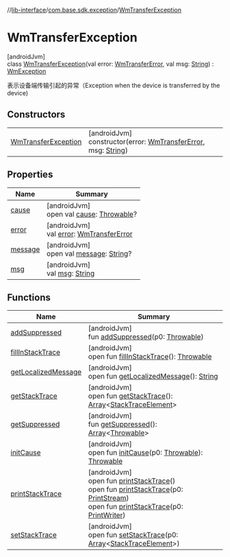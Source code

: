 //[lib-interface](../../../index.md)/[com.base.sdk.exception](../index.md)/[WmTransferException](index.md)

# WmTransferException

[androidJvm]\
class [WmTransferException](index.md)(val error: [WmTransferError](../-wm-transfer-error/index.md), val msg: [String](https://kotlinlang.org/api/latest/jvm/stdlib/kotlin/-string/index.html)) : [WmException](../-wm-exception/index.md)

表示设备端传输引起的异常（Exception when the device is transferred by the device)

## Constructors

| | |
|---|---|
| [WmTransferException](-wm-transfer-exception.md) | [androidJvm]<br>constructor(error: [WmTransferError](../-wm-transfer-error/index.md), msg: [String](https://kotlinlang.org/api/latest/jvm/stdlib/kotlin/-string/index.html)) |

## Properties

| Name | Summary |
|---|---|
| [cause](index.md#-654012527%2FProperties%2F-721212597) | [androidJvm]<br>open val [cause](index.md#-654012527%2FProperties%2F-721212597): [Throwable](https://kotlinlang.org/api/latest/jvm/stdlib/kotlin/-throwable/index.html)? |
| [error](error.md) | [androidJvm]<br>val [error](error.md): [WmTransferError](../-wm-transfer-error/index.md) |
| [message](index.md#1824300659%2FProperties%2F-721212597) | [androidJvm]<br>open val [message](index.md#1824300659%2FProperties%2F-721212597): [String](https://kotlinlang.org/api/latest/jvm/stdlib/kotlin/-string/index.html)? |
| [msg](msg.md) | [androidJvm]<br>val [msg](msg.md): [String](https://kotlinlang.org/api/latest/jvm/stdlib/kotlin/-string/index.html) |

## Functions

| Name | Summary |
|---|---|
| [addSuppressed](index.md#282858770%2FFunctions%2F-721212597) | [androidJvm]<br>fun [addSuppressed](index.md#282858770%2FFunctions%2F-721212597)(p0: [Throwable](https://kotlinlang.org/api/latest/jvm/stdlib/kotlin/-throwable/index.html)) |
| [fillInStackTrace](index.md#-1102069925%2FFunctions%2F-721212597) | [androidJvm]<br>open fun [fillInStackTrace](index.md#-1102069925%2FFunctions%2F-721212597)(): [Throwable](https://kotlinlang.org/api/latest/jvm/stdlib/kotlin/-throwable/index.html) |
| [getLocalizedMessage](index.md#1043865560%2FFunctions%2F-721212597) | [androidJvm]<br>open fun [getLocalizedMessage](index.md#1043865560%2FFunctions%2F-721212597)(): [String](https://kotlinlang.org/api/latest/jvm/stdlib/kotlin/-string/index.html) |
| [getStackTrace](index.md#2050903719%2FFunctions%2F-721212597) | [androidJvm]<br>open fun [getStackTrace](index.md#2050903719%2FFunctions%2F-721212597)(): [Array](https://kotlinlang.org/api/latest/jvm/stdlib/kotlin/-array/index.html)&lt;[StackTraceElement](https://developer.android.com/reference/kotlin/java/lang/StackTraceElement.html)&gt; |
| [getSuppressed](index.md#672492560%2FFunctions%2F-721212597) | [androidJvm]<br>fun [getSuppressed](index.md#672492560%2FFunctions%2F-721212597)(): [Array](https://kotlinlang.org/api/latest/jvm/stdlib/kotlin/-array/index.html)&lt;[Throwable](https://kotlinlang.org/api/latest/jvm/stdlib/kotlin/-throwable/index.html)&gt; |
| [initCause](index.md#-418225042%2FFunctions%2F-721212597) | [androidJvm]<br>open fun [initCause](index.md#-418225042%2FFunctions%2F-721212597)(p0: [Throwable](https://kotlinlang.org/api/latest/jvm/stdlib/kotlin/-throwable/index.html)): [Throwable](https://kotlinlang.org/api/latest/jvm/stdlib/kotlin/-throwable/index.html) |
| [printStackTrace](index.md#-1769529168%2FFunctions%2F-721212597) | [androidJvm]<br>open fun [printStackTrace](index.md#-1769529168%2FFunctions%2F-721212597)()<br>open fun [printStackTrace](index.md#1841853697%2FFunctions%2F-721212597)(p0: [PrintStream](https://developer.android.com/reference/kotlin/java/io/PrintStream.html))<br>open fun [printStackTrace](index.md#1175535278%2FFunctions%2F-721212597)(p0: [PrintWriter](https://developer.android.com/reference/kotlin/java/io/PrintWriter.html)) |
| [setStackTrace](index.md#2135801318%2FFunctions%2F-721212597) | [androidJvm]<br>open fun [setStackTrace](index.md#2135801318%2FFunctions%2F-721212597)(p0: [Array](https://kotlinlang.org/api/latest/jvm/stdlib/kotlin/-array/index.html)&lt;[StackTraceElement](https://developer.android.com/reference/kotlin/java/lang/StackTraceElement.html)&gt;) |
